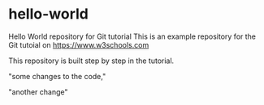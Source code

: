 # hello-world
Hello World repository for Git tutorial
This is an example repository for the Git tutoial on https://www.w3schools.com

This repository is built step by step in the tutorial.

"some changes to the code,"

"another change"

